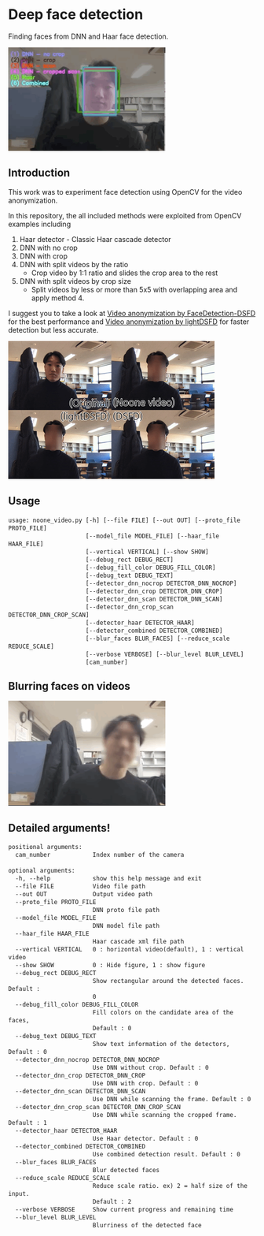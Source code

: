 # Deep face detection
Finding faces from DNN and Haar face detection. <br />

<img src="https://github.com/JeiKeiLim/mygifcontainer/raw/master/deep_face_detector/intro01.gif" >

## Introduction
This work was to experiment face detection using OpenCV for the video anonymization.

In this repository, the all included methods were exploited from OpenCV examples including 
1. Haar detector - Classic Haar cascade detector
2. DNN with no crop
3. DNN with crop
4. DNN with split videos by the ratio
    - Crop video by 1:1 ratio and slides the crop area to the rest
5. DNN with split videos by crop size
    - Split videos by less or more than 5x5 with overlapping area and apply method 4.

I suggest you to take a look at [Video anonymization by FaceDetection-DSFD](https://github.com/JeiKeiLim/FaceDetection-DSFD) for the best performance and [Video anonymization by lightDSFD](https://github.com/JeiKeiLim/lightDSFD) for faster detection but less accurate.  

<img src="https://github.com/JeiKeiLim/mygifcontainer/raw/master/deep_face_detector/compare_01.gif" />

## Usage
    usage: noone_video.py [-h] [--file FILE] [--out OUT] [--proto_file PROTO_FILE]
                          [--model_file MODEL_FILE] [--haar_file HAAR_FILE]
                          [--vertical VERTICAL] [--show SHOW]
                          [--debug_rect DEBUG_RECT]
                          [--debug_fill_color DEBUG_FILL_COLOR]
                          [--debug_text DEBUG_TEXT]
                          [--detector_dnn_nocrop DETECTOR_DNN_NOCROP]
                          [--detector_dnn_crop DETECTOR_DNN_CROP]
                          [--detector_dnn_scan DETECTOR_DNN_SCAN]
                          [--detector_dnn_crop_scan DETECTOR_DNN_CROP_SCAN]
                          [--detector_haar DETECTOR_HAAR]
                          [--detector_combined DETECTOR_COMBINED]
                          [--blur_faces BLUR_FACES] [--reduce_scale REDUCE_SCALE]
                          [--verbose VERBOSE] [--blur_level BLUR_LEVEL]
                          [cam_number]

## Blurring faces on videos <br />

<img src="https://github.com/JeiKeiLim/mygifcontainer/raw/master/deep_face_detector/intro02.gif">

## Detailed arguments!
    
    positional arguments:
      cam_number            Index number of the camera
    
    optional arguments:
      -h, --help            show this help message and exit
      --file FILE           Video file path
      --out OUT             Output video path
      --proto_file PROTO_FILE
                            DNN proto file path
      --model_file MODEL_FILE
                            DNN model file path
      --haar_file HAAR_FILE
                            Haar cascade xml file path
      --vertical VERTICAL   0 : horizontal video(default), 1 : vertical video
      --show SHOW           0 : Hide figure, 1 : show figure
      --debug_rect DEBUG_RECT
                            Show rectangular around the detected faces. Default :
                            0
      --debug_fill_color DEBUG_FILL_COLOR
                            Fill colors on the candidate area of the faces,
                            Default : 0
      --debug_text DEBUG_TEXT
                            Show text information of the detectors, Default : 0
      --detector_dnn_nocrop DETECTOR_DNN_NOCROP
                            Use DNN without crop. Default : 0
      --detector_dnn_crop DETECTOR_DNN_CROP
                            Use DNN with crop. Default : 0
      --detector_dnn_scan DETECTOR_DNN_SCAN
                            Use DNN while scanning the frame. Default : 0
      --detector_dnn_crop_scan DETECTOR_DNN_CROP_SCAN
                            Use DNN while scanning the cropped frame. Default : 1
      --detector_haar DETECTOR_HAAR
                            Use Haar detector. Default : 0
      --detector_combined DETECTOR_COMBINED
                            Use combined detection result. Default : 0
      --blur_faces BLUR_FACES
                            Blur detected faces
      --reduce_scale REDUCE_SCALE
                            Reduce scale ratio. ex) 2 = half size of the input.
                            Default : 2
      --verbose VERBOSE     Show current progress and remaining time
      --blur_level BLUR_LEVEL
                            Blurriness of the detected face

